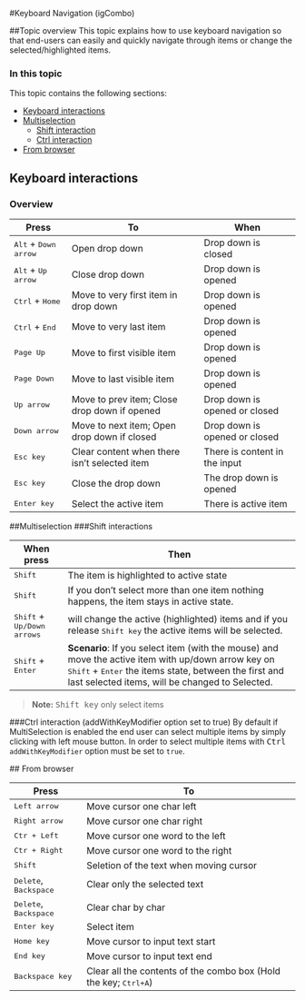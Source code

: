 ﻿<!--
|metadata|
{
    "fileName": "igCombo-keyboard-navigation",
    "controlName": "igCombo",
    "tags": []
}
|metadata|
-->

#Keyboard Navigation (igCombo)

##Topic overview
This topic explains how to use keyboard navigation so that end-users can easily and quickly navigate through items or change the selected/highlighted items.

### In this topic

This topic contains the following sections:

-   [Keyboard interactions](#kbInteraction)
-   [Multiselection](#multiselection)
	-   [Shift interaction](#shiftInteraction)
	-   [Ctrl interaction](#ctrlInteraction)
-   [From browser](#fromBrowser)

## <a id="kbInteraction"></a> Keyboard interactions
### Overview


Press| To| When
---|---|---
<kbd>Alt</kbd> + <kbd>Down arrow</kbd>|Open drop down| Drop down is closed
<kbd>Alt</kbd> + <kbd>Up arrow</kbd>|Close drop down| Drop down is opened
<kbd>Ctrl</kbd> + <kbd>Home</kbd>|Move to very first item in drop down| Drop down is opened
<kbd>Ctrl</kbd> + <kbd>End</kbd>|Move to very last item| Drop down is opened
<kbd>Page Up</kbd>|Move to first visible item| Drop down is opened
<kbd>Page Down</kbd>|Move to last visible item| Drop down is opened
<kbd>Up arrow</kbd>|Move to prev item; Close drop down if opened | Drop down is opened or closed
<kbd>Down arrow</kbd>|Move to next item; Open drop down if closed| Drop down is opened or closed
<kbd>Esc key</kbd>|Clear content when there isn’t selected item | There is content in the input
<kbd>Esc key</kbd>|Close the drop down| The drop down is opened
<kbd>Enter key</kbd>|Select the active item| There is active item

##<a id="multiselection"></a>Multiselection
###<a id="shiftInteraction"></a>Shift interactions

When press|Then
---|---
<kbd>Shift</kbd>|The item is highlighted to active state
<kbd>Shift</kbd>|If you don’t select more than one item nothing happens, the item stays in active state.
<kbd>Shift</kbd> + <kbd>Up/Down arrows</kbd> |will change the active (highlighted) items and if you release <kbd>Shift key</kbd> the active items will be selected.
<kbd>Shift</kbd> + <kbd>Enter</kbd>|**Scenario**: If you select item (with the mouse) and move the active item with up/down arrow key on <kbd>Shift</kbd> + <kbd>Enter</kbd> the items state, between the first and last selected items, will be changed to Selected.

> **Note:** <kbd>Shift key</kbd> only select items

###<a id="ctrlInteraction"></a>Ctrl interaction (addWithKeyModifier option set to true)
By default if MultiSelection is enabled the end user can select multiple items by simply clicking with left mouse button. In order to select multiple items with <kbd>Ctrl</kbd> `addWithKeyModifier` option must be set to `true`.


##<a id="fromBrowser"></a> From browser

Press| To
---|---
<kbd>Left arrow</kbd>|Move cursor one char left
<kbd>Right arrow</kbd>|Move cursor one char right
<kbd>Ctr + Left</kbd>|Move cursor one word to the left
<kbd>Ctr + Right</kbd>|Move cursor one word to the right
<kbd>Shift</kbd>|Seletion of the text when moving cursor
<kbd>Delete</kbd>, <kbd>Backspace</kbd>|Clear only the selected text
<kbd>Delete</kbd>, <kbd>Backspace</kbd>|Clear char by char
<kbd>Enter key</kbd>|Select item
<kbd>Home key</kbd>|Move cursor to input text start
<kbd>End key</kbd>|Move cursor to input text end
<kbd>Backspace key</kbd>|Clear all the contents of the combo box (Hold the key; <kbd>Ctrl+A</kbd>)